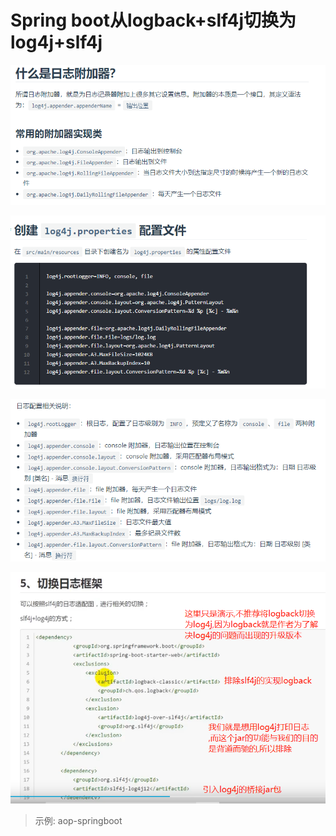 # Spring boot从logback+slf4j切换为log4j+slf4j

![](../pics/log4j-日志附加器.png)

![](../pics/log4j-日志附加器2.png)

![](../pics/log4j-日志附加器3.png)

![](../pics/logback切换为log4j.png)

>示例: aop-springboot